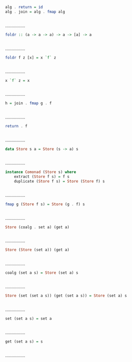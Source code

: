 ```Haskell
alg . return = id
alg . join = alg . fmap alg
```
```kotlin:ank:silent

```
................
```Haskell
foldr :: (a -> a -> a) -> a -> [a] -> a
```
```kotlin:ank:silent

```
................
```Haskell
foldr f z [x] = x `f` z
```
```kotlin:ank:silent

```
................
```Haskell
x `f` z = x
```
```kotlin:ank:silent

```
................
```Haskell
h = join . fmap g . f
```
```kotlin:ank:silent

```
................
```Haskell
return . f
```
```kotlin:ank:silent

```
................
```Haskell
data Store s a = Store (s -> a) s
```
```kotlin:ank:silent

```
................
```Haskell
instance Comonad (Store s) where
    extract (Store f s) = f s
    duplicate (Store f s) = Store (Store f) s
```
```kotlin:ank:silent

```
................
```Haskell
fmap g (Store f s) = Store (g . f) s
```
```kotlin:ank:silent

```
................
```Haskell
Store (coalg . set a) (get a)
```
```kotlin:ank:silent

```
................
```Haskell
Store (Store (set a)) (get a)
```
```kotlin:ank:silent

```
................
```Haskell
coalg (set a s) = Store (set a) s
```
```kotlin:ank:silent

```
................
```Haskell
Store (set (set a s)) (get (set a s)) = Store (set a) s
```
```kotlin:ank:silent

```
................
```Haskell
set (set a s) = set a
```
```kotlin:ank:silent

```
................
```Haskell
get (set a s) = s
```
```kotlin:ank:silent

```
................
